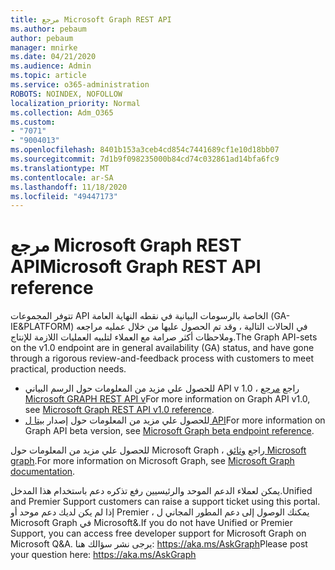 ```yaml
---
title: مرجع Microsoft Graph REST API
ms.author: pebaum
author: pebaum
manager: mnirke
ms.date: 04/21/2020
ms.audience: Admin
ms.topic: article
ms.service: o365-administration
ROBOTS: NOINDEX, NOFOLLOW
localization_priority: Normal
ms.collection: Adm_O365
ms.custom:
- "7071"
- "9004013"
ms.openlocfilehash: 8401b153a3ceb4cd854c7441689cf1e10d18bb07
ms.sourcegitcommit: 7d1b9f098235000b84cd74c032861ad14bfa6fc9
ms.translationtype: MT
ms.contentlocale: ar-SA
ms.lasthandoff: 11/18/2020
ms.locfileid: "49447173"
---
```

# <a name="microsoft-graph-rest-api-reference"></a><span data-ttu-id="06e22-102">مرجع Microsoft Graph REST API</span><span class="sxs-lookup"><span data-stu-id="06e22-102">Microsoft Graph REST API reference</span></span>

<span data-ttu-id="06e22-103">تتوفر المجموعات API الخاصة بالرسومات البيانية في نقطه النهاية العامة (GA-IE&PLATFORM) في الحالات التالية ، وقد تم الحصول عليها من خلال عمليه مراجعه وملاحظات أكثر صرامة مع العملاء لتلبيه العمليات اللازمة للإنتاج.</span><span class="sxs-lookup"><span data-stu-id="06e22-103">The Graph API-sets on the v1.0 endpoint are in general availability (GA) status, and have gone through a rigorous review-and-feedback process with customers to meet practical, production needs.</span></span>

- <span data-ttu-id="06e22-104">للحصول علي مزيد من المعلومات حول الرسم البياني API v 1.0 ، راجع [مرجع Microsoft GRAPH REST API v](https://docs.microsoft.com/graph/api/overview?toc=.%2Fref%2Ftoc.json&view=graph-rest-1.0&preserve-view=true)</span><span class="sxs-lookup"><span data-stu-id="06e22-104">For more information on Graph API v1.0, see [Microsoft Graph REST API v1.0 reference](https://docs.microsoft.com/graph/api/overview?toc=.%2Fref%2Ftoc.json&view=graph-rest-1.0&preserve-view=true).</span></span> 
- <span data-ttu-id="06e22-105">للحصول علي مزيد من المعلومات حول إصدار [بيتا ل API](https://docs.microsoft.com/graph/api/overview?toc=.%2Fref%2Ftoc.json&view=graph-rest-beta&preserve-view=true)</span><span class="sxs-lookup"><span data-stu-id="06e22-105">For more information on Graph API beta version, see [Microsoft Graph beta endpoint reference](https://docs.microsoft.com/graph/api/overview?toc=.%2Fref%2Ftoc.json&view=graph-rest-beta&preserve-view=true).</span></span>

<span data-ttu-id="06e22-106">للحصول علي مزيد من المعلومات حول Microsoft Graph ، راجع [وثائق Microsoft graph](https://docs.microsoft.com/graph/).</span><span class="sxs-lookup"><span data-stu-id="06e22-106">For more information on Microsoft Graph, see [Microsoft Graph documentation](https://docs.microsoft.com/graph/).</span></span>

<span data-ttu-id="06e22-107">يمكن لعملاء الدعم الموحد والرئيسيين رفع تذكره دعم باستخدام هذا المدخل.</span><span class="sxs-lookup"><span data-stu-id="06e22-107">Unified and Premier Support customers can raise a support ticket using this portal.</span></span> <span data-ttu-id="06e22-108">إذا لم يكن لديك دعم موحد أو Premier ، يمكنك الوصول إلى دعم المطور المجاني ل Microsoft Graph في Microsoft&.</span><span class="sxs-lookup"><span data-stu-id="06e22-108">If you do not have Unified or Premier Support, you can access free developer support for Microsoft Graph on Microsoft Q&A.</span></span> <span data-ttu-id="06e22-109">يرجى نشر سؤالك هنا: https://aka.ms/AskGraph</span><span class="sxs-lookup"><span data-stu-id="06e22-109">Please post your question here: https://aka.ms/AskGraph</span></span>
